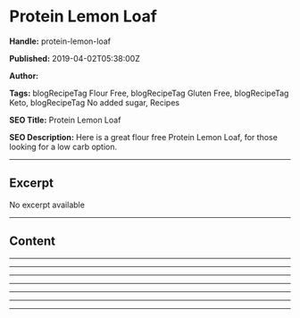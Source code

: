 # Protein Lemon Loaf

**Handle:** protein-lemon-loaf

**Published:** 2019-04-02T05:38:00Z

**Author:**  

**Tags:** blogRecipeTag Flour Free, blogRecipeTag Gluten Free, blogRecipeTag Keto, blogRecipeTag No added sugar, Recipes

**SEO Title:** Protein Lemon Loaf

**SEO Description:** Here is a great flour free Protein Lemon Loaf, for those looking for a low carb option.

---

## Excerpt

No excerpt available

---

## Content

---

---

---

---

---

---

---

